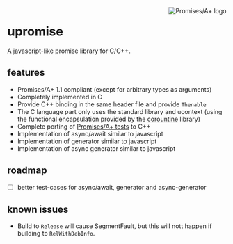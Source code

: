<a href="https://promisesaplus.com/">
    <img src="https://promisesaplus.com/assets/logo-small.png" alt="Promises/A+ logo"
         title="Promises/A+ 1.1 compliant" align="right" />
</a>

# upromise

A javascript-like promise library for C/C++.

## features

- Promises/A+ 1.1 compliant (except for arbitrary types as arguments)
- Completely implemented in C
- Provide C++ binding in the same header file and provide `Thenable`
- The C language part only uses the standard library and ucontext (using the functional encapsulation provided by the [corountine](https://github.com/cloudwu/coroutine) library)
- Complete porting of [Promises/A+ tests](https://github.com/promises-aplus/promises-tests) to C++
- Implementation of async/await similar to javascript
- Implementation of generator similar to javascript
- Implementation of async generator similar to javascript

## roadmap

- [ ] better test-cases for async/await, generator and async-generator

## known issues

- Build to `Release` will cause SegmentFault, but this will nott happen if building to `RelWithDebInfo`.

